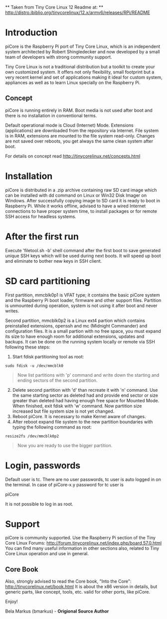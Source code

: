 ** Taken from Tiny Core Linux 12 Readme at: ** http://distro.ibiblio.org/tinycorelinux/12.x/armv6/releases/RPi/README

# Introduction
piCore is the Raspberry Pi port of Tiny Core Linux, which is an independent system architected by Robert Shingledecker and now developed by a small team of developers with strong community support.

Tiny Core Linux is not a traditional distribution but a toolkit to create your own customized system. It offers not only flexibility, small footprint but a very recent kernel and set of applications making
it ideal for custom system, appliances as well as to learn Linux specially on the Raspberry Pi.

## Concept
piCore is running entirely in RAM. Boot media is not used after boot and there is no installation in conventional terms.

Default operational mode is Cloud (Internet) Mode. Extensions (applications) are downloaded from the repository via Internet. File system is in RAM, extensions are mounted to the file system read-only.
Changes are not saved over reboots, you get always the same clean system after boot.

For details on concept read http://tinycorelinux.net/concepts.html

# Installation
piCore is distributed in a .zip archive containing raw SD card image which can be installed with dd command on Linux or Win32 Disk Imager on Windows. After successfully copying image to SD card it is ready to boot in Raspberry Pi. While it works offline, advised to have a wired Internet connections to have proper system time, to install packages or for remote SSH access for headless systems.

# After the first run
Execute 'filetool.sh -b' shell command after the first boot to save generated unique SSH keys which will be used during next boots. It will speed up boot and eliminate to bother new keys in SSH client.

# SD card partitioning
First partition, mmcblk0p1 is VFAT type; it contains the basic piCore system and the Raspberry Pi boot loader, firmware and other support files. Partition is unmounted during operation, system is not using it after boot and never writes.

Second partition, mmcblk0p2 is a Linux ext4 partion which contains preinstalled extensions, openssh and mc (Midnight Commander) and configuration files. It is a small partion with no free space, you must expand its size to have enough room for additional extensions, updates and  backups. It can be done on the running system locally or remote via SSH following these steps:
1. Start fdisk partitioning tool as root:
```
sudo fdisk -u /dev/mmcblk0
```
> Now list partitions with 'p' command and write down the starting and ending sectors of the second partition.

2. Delete second partition with 'd' than recreate it with 'n' command. Use the same starting sector as deleted had and provide end sector or size greater than deleted had having enough free space for Mounted Mode. When finished, exit fdisk with 'w' command. Now partition size increased but file system size is not yet changed.
3. Reboot piCore. It is necessary to make Kernel aware of changes.
4. After reboot expand file system to the new partition boundaries with typing the following command as root:
```
resize2fs /dev/mmcblk0p2
```
> Now you are ready to use the bigger partition.

<!--- ## Optional - Swap
By default piCore has a gzip compressed swap in RAM, automatically sized to 25% of available RAM. This can be disabled with the NOZSWAP boot code.

Create a swap partition with fdisk if you need more swap or not using ZSWAP (do not forget to format with mkswap command). Size depends on applications you are running, compilation of large programs may require more than 1 Gbyte swap, while for everyday use 512k may be enough.
While swap file can be used, we encourage use of swap partition for performance.

Note: You can use other tools, e.g. gparted on third-party Linux systems to make necessary changes.
--->
<!---## Optional - Boot codes
Additionally to the common Linux boot codes there are many Tiny Core Linux (piCore) specific options. See http://tinycorelinux.net/faq.html#bootcodes for list. Boot codes are specified in the /mnt/mmcblk0p1/cmdline.txt file.
--->
# Login, passwords
Default user is tc. There are no user passwords, tc user is auto logged in on the terminal. In case of piCore-x.y password for tc user is

piCore

It is not possible to log in as root.

# Support
piCore is community supported. Use the Raspberry Pi section of the Tiny Core Linux Forums:
http://forum.tinycorelinux.net/index.php/board,57.0.html
You can find many useful information in other sections also, related to Tiny Core Linux operation and use in general. 

## Core Book
Also, strongly advised to read the Core book, "Into the Core":
http://tinycorelinux.net/book.html
It is about the x86 version in details, but generic parts, like concept, tools, etc. valid for other ports, like piCore.

Enjoy!

Bela Markus (bmarkus) - **Origional Source Author**
